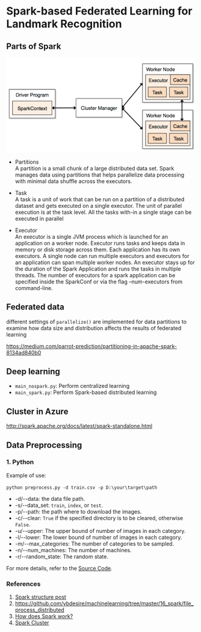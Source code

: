 # Spark-based Federated Learning for Landmark Recognition

## Parts of Spark
![alt text](./imgs/spark_structure.png)

* Partitions
<br/> A partition is a small chunk of a large distributed data set.
Spark manages data using partitions that helps parallelize data processing with minimal data shuffle across the executors.

* Task
<br/> A task is a unit of work that can be run on a partition of a distributed dataset and gets executed on a single executor.
The unit of parallel execution is at the task level.
All the tasks with-in a single stage can be executed in parallel

* Executor
<br/> An executor is a single JVM process which is launched for an application on a worker node.
Executor runs tasks and keeps data in memory or disk storage across them.
Each application has its own executors. A single node can run multiple executors
and executors for an application can span multiple worker nodes.
An executor stays up for the duration of the Spark Application and runs the tasks in multiple threads.
The number of executors for a spark application can be specified inside the SparkConf
or via the flag –num-executors from command-line.

## Federated data
different settings of `parallelize()` are implemented for data partitions 
to examine how data size and distribution affects the results of federated learning 


https://medium.com/parrot-prediction/partitioning-in-apache-spark-8134ad840b0

## Deep learning
* `main_nospark.py`: Perform centralized learning
* `main_spark.py`: Perform Spark-based distributed learning

## Cluster in Azure
http://spark.apache.org/docs/latest/spark-standalone.html

## Data Preprocessing

### 1. Python

Example of use:

`python preprocess.py -d train.csv -p D:\your\target\path`

* -d/--data: the data file path.
* -s/--data_set: `train`, `index`, or `test`.
* -p/--path: the path where to download the images.
* -c/--clear: `True` if the specified directory is to be cleared, otherwise `False`.
* -u/--upper: The upper bound of number of images in each category.
* -l/--lower: The lower bound of number of images in each category.
* -m/--max_categories: The number of categories to be sampled.
* -n/--num_machines: The number of machines.
* -r/--random_state: The random state.

For more details, refer to the [Source Code](https://github.com/CoderStellaJ/CS4225-Big-Data-System-Project/blob/master/data_preprocessing/preprocess.py).



### References
1. [Spark structure post](http://site.clairvoyantsoft.com/understanding-resource-allocation-configurations-spark-application/)
2. https://github.com/ybdesire/machinelearning/tree/master/16_spark/file_process_distributed
3. [How does Spark work?](https://data-flair.training/blogs/how-apache-spark-works/)
4. [Spark Cluster](http://spark.apache.org/docs/latest/cluster-overview.html)


